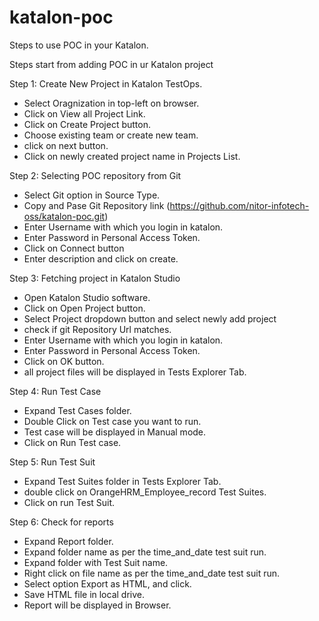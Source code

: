 # katalon-poc

Steps to use POC in your Katalon.

Steps start from adding POC in ur Katalon project

Step 1: Create New Project in Katalon TestOps.
  - Select Oragnization in top-left on browser.
  - Click on View all Project Link.
  - Click on Create Project button.
  - Choose existing team or create new team.
  - click on next button.
  - Click on newly created project name in Projects List.

Step 2: Selecting POC repository from Git
  - Select Git option in Source Type.
  - Copy and Pase Git Repository link (https://github.com/nitor-infotech-oss/katalon-poc.git)
  - Enter Username with which you login in katalon.
  - Enter Password in Personal Access Token.
  - Click on Connect button
  - Enter description and click on create.
  
Step 3: Fetching project in Katalon Studio
  - Open Katalon Studio software.
  - Click on Open Project button.
  - Select Project dropdown button and select newly add project
  - check if git Repository Url matches.
  - Enter Username with which you login in katalon.
  - Enter Password in Personal Access Token.
  - Click on OK button.
  - all project files will be displayed in Tests Explorer Tab.
  
Step 4: Run Test Case
  - Expand Test Cases folder.
  - Double Click on Test case you want to run.
  - Test case will be displayed in Manual mode.
  - Click on Run Test case.

Step 5: Run Test Suit
  - Expand Test Suites folder in Tests Explorer Tab.
  - double click on OrangeHRM_Employee_record Test Suites.
  - Click on run Test Suit.

Step 6: Check for reports
  - Expand Report folder.
  - Expand folder name as per the time_and_date test suit run.
  - Expand folder with Test Suit name.
  - Right click on file name as per the time_and_date test suit run.
  - Select option Export as HTML, and click.
  - Save HTML file in local drive.
  - Report will be displayed in Browser.
  
  
